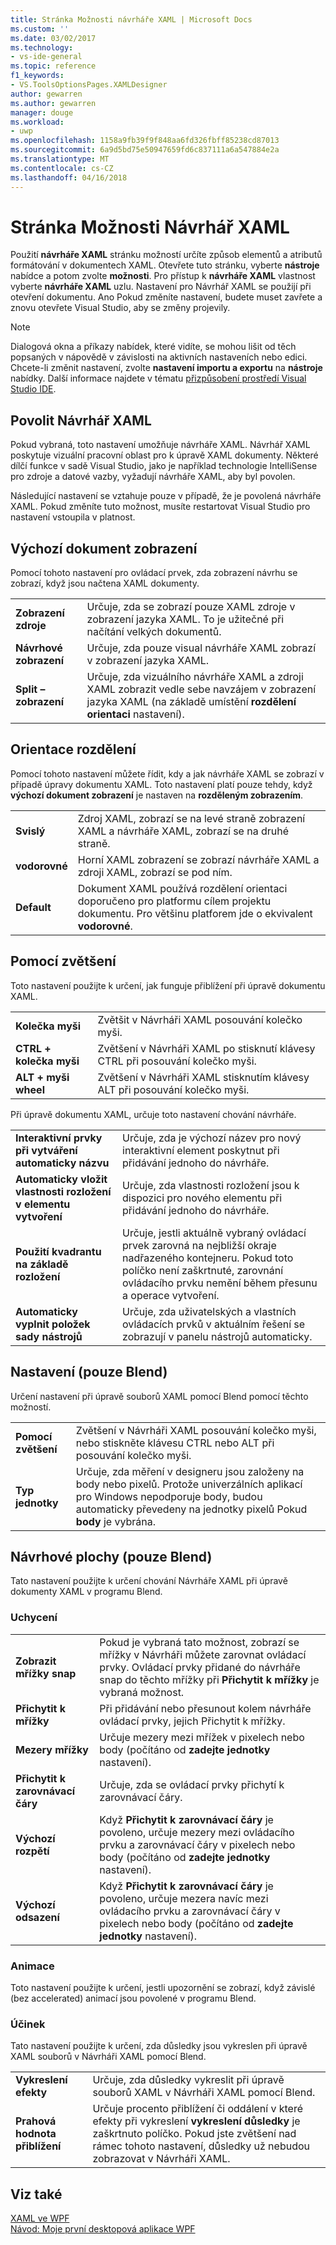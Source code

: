 ```yaml
---
title: Stránka Možnosti návrháře XAML | Microsoft Docs
ms.custom: ''
ms.date: 03/02/2017
ms.technology:
- vs-ide-general
ms.topic: reference
f1_keywords:
- VS.ToolsOptionsPages.XAMLDesigner
author: gewarren
ms.author: gewarren
manager: douge
ms.workload:
- uwp
ms.openlocfilehash: 1158a9fb39f9f848aa6fd326fbff85238cd87013
ms.sourcegitcommit: 6a9d5bd75e50947659fd6c837111a6a547884e2a
ms.translationtype: MT
ms.contentlocale: cs-CZ
ms.lasthandoff: 04/16/2018
---
```

# <a name="xaml-designer-options-page"></a>Stránka Možnosti Návrhář XAML

Použití **návrháře XAML** stránku možností určíte způsob elementů a atributů formátování v dokumentech XAML. Otevřete tuto stránku, vyberte **nástroje** nabídce a potom zvolte **možnosti**. Pro přístup k **návrháře XAML** vlastnost vyberte **návrháře XAML** uzlu. Nastavení pro Návrhář XAML se použijí při otevření dokumentu. Ano Pokud změníte nastavení, budete muset zavřete a znovu otevřete Visual Studio, aby se změny projevily.

> [!NOTE]
>  Dialogová okna a příkazy nabídek, které vidíte, se mohou lišit od těch popsaných v nápovědě v závislosti na aktivních nastaveních nebo edici. Chcete-li změnit nastavení, zvolte **nastavení importu a exportu** na **nástroje** nabídky. Další informace najdete v tématu [přizpůsobení prostředí Visual Studio IDE](../../ide/personalizing-the-visual-studio-ide.md).  

## <a name="enable-xaml-designer"></a>Povolit Návrhář XAML
Pokud vybraná, toto nastavení umožňuje návrháře XAML. Návrhář XAML poskytuje vizuální pracovní oblast pro k úpravě XAML dokumenty. Některé dílčí funkce v sadě Visual Studio, jako je například technologie IntelliSense pro zdroje a datové vazby, vyžadují návrháře XAML, aby byl povolen.

Následující nastavení se vztahuje pouze v případě, že je povolená návrháře XAML. Pokud změníte tuto možnost, musíte restartovat Visual Studio pro nastavení vstoupila v platnost.

## <a name="default-document-view"></a>Výchozí dokument zobrazení
Pomocí tohoto nastavení pro ovládací prvek, zda zobrazení návrhu se zobrazí, když jsou načtena XAML dokumenty.

|||  
|-|-|  
|**Zobrazení zdroje**|Určuje, zda se zobrazí pouze XAML zdroje v zobrazení jazyka XAML. To je užitečné při načítání velkých dokumentů.|  
|**Návrhové zobrazení**|Určuje, zda pouze visual návrháře XAML zobrazí v zobrazení jazyka XAML.|  
|**Split – zobrazení**|Určuje, zda vizuálního návrháře XAML a zdroji XAML zobrazit vedle sebe navzájem v zobrazení jazyka XAML (na základě umístění **rozdělení orientaci** nastavení).|  

## <a name="split-orientation"></a>Orientace rozdělení
Pomocí tohoto nastavení můžete řídit, kdy a jak návrháře XAML se zobrazí v případě úpravy dokumentu XAML. Toto nastavení platí pouze tehdy, když **výchozí dokument zobrazení** je nastaven na **rozděleným zobrazením**.

|||  
|-|-|  
|**Svislý**|Zdroj XAML, zobrazí se na levé straně zobrazení XAML a návrháře XAML, zobrazí se na druhé straně.|  
|**vodorovné**|Horní XAML zobrazení se zobrazí návrháře XAML a zdroji XAML, zobrazí se pod ním.|  
|**Default**|Dokument XAML používá rozdělení orientaci doporučeno pro platformu cílem projektu dokumentu. Pro většinu platforem jde o ekvivalent **vodorovné**.|  

## <a name="zoom-by-using"></a>Pomocí zvětšení
Toto nastavení použijte k určení, jak funguje přiblížení při úpravě dokumentu XAML.

|||  
|-|-|  
|**Kolečka myši**|Zvětšit v Návrháři XAML posouvání kolečko myši.|  
|**CTRL + kolečka myši**|Zvětšení v Návrháři XAML po stisknutí klávesy CTRL při posouvání kolečko myši.|  
|**ALT + myši wheel**|Zvětšení v Návrháři XAML stisknutím klávesy ALT při posouvání kolečko myši.|  

Při úpravě dokumentu XAML, určuje toto nastavení chování návrháře.

|||  
|-|-|  
|**Interaktivní prvky při vytváření automaticky názvu**|Určuje, zda je výchozí název pro nový interaktivní element poskytnut při přidávání jednoho do návrháře.|  
|**Automaticky vložit vlastnosti rozložení v elementu vytvoření**|Určuje, zda vlastnosti rozložení jsou k dispozici pro nového elementu při přidávání jednoho do návrháře.|  
|**Použití kvadrantu na základě rozložení**|Určuje, jestli aktuálně vybraný ovládací prvek zarovná na nejbližší okraje nadřazeného kontejneru. Pokud toto políčko není zaškrtnuté, zarovnání ovládacího prvku nemění během přesunu a operace vytvoření.|  
|**Automaticky vyplnit položek sady nástrojů**|Určuje, zda uživatelských a vlastních ovládacích prvků v aktuálním řešení se zobrazují v panelu nástrojů automaticky.|  

## <a name="settings-blend-only"></a>Nastavení (pouze Blend)
Určení nastavení při úpravě souborů XAML pomocí Blend pomocí těchto možností.

|||  
|-|-|  
|**Pomocí zvětšení**|Zvětšení v Návrháři XAML posouvání kolečko myši, nebo stiskněte klávesu CTRL nebo ALT při posouvání kolečko myši.|  
|**Typ jednotky**|Určuje, zda měření v designeru jsou založeny na body nebo pixelů. Protože univerzálních aplikací pro Windows nepodporuje body, budou automaticky převedeny na jednotky pixelů Pokud **body** je vybrána.|  

## <a name="artboard-blend-only"></a>Návrhové plochy (pouze Blend)
Tato nastavení použijte k určení chování Návrháře XAML při úpravě dokumenty XAML v programu Blend.

### <a name="snapping"></a>Uchycení

|||  
|-|-|  
|**Zobrazit mřížky snap**|Pokud je vybraná tato možnost, zobrazí se mřížky v Návrháři můžete zarovnat ovládací prvky. Ovládací prvky přidané do návrháře snap do těchto mřížky při **Přichytit k mřížky** je vybraná možnost.|  
|**Přichytit k mřížky**|Při přidávání nebo přesunout kolem návrháře ovládací prvky, jejich Přichytit k mřížky.|  
|**Mezery mřížky**|Určuje mezery mezi mřížek v pixelech nebo body (počítáno od **zadejte jednotky** nastavení).|  
|**Přichytit k zarovnávací čáry**|Určuje, zda se ovládací prvky přichytí k zarovnávací čáry.|  
|**Výchozí rozpětí**|Když **Přichytit k zarovnávací čáry** je povoleno, určuje mezery mezi ovládacího prvku a zarovnávací čáry v pixelech nebo body (počítáno od **zadejte jednotky** nastavení).|  
|**Výchozí odsazení**|Když **Přichytit k zarovnávací čáry** je povoleno, určuje mezera navíc mezi ovládacího prvku a zarovnávací čáry v pixelech nebo body (počítáno od **zadejte jednotky** nastavení).|  

### <a name="animation"></a>Animace
Toto nastavení použijte k určení, jestli upozornění se zobrazí, když závislé (bez accelerated) animací jsou povolené v programu Blend.

### <a name="effects"></a>Účinek
Tato nastavení použijte k určení, zda důsledky jsou vykreslen při úpravě XAML souborů v Návrháři XAML pomocí Blend.

|||  
|-|-|  
|**Vykreslení efekty**|Určuje, zda důsledky vykreslit při úpravě souborů XAML v Návrháři XAML pomocí Blend.|  
|**Prahová hodnota přiblížení**|Určuje procento přiblížení či oddálení v které efekty při vykreslení **vykreslení důsledky** je zaškrtnuto políčko. Pokud jste zvětšení nad rámec tohoto nastavení, důsledky už nebudou zobrazovat v Návrháři XAML.|  

## <a name="see-also"></a>Viz také

[XAML ve WPF](/dotnet/framework/wpf/advanced/xaml-in-wpf)  
[Návod: Moje první desktopová aplikace WPF](../../designers/walkthrough-my-first-wpf-desktop-application2.md)
